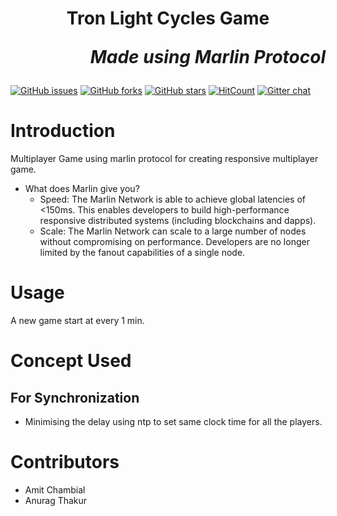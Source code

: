 <h1 align="center">
  <p align="center">Tron Light Cycles Game</p>
  <p align="right">
 <i>Made using Marlin Protocol</i>
  </p>
</h1>

<p align="center">
  
[![GitHub issues](https://img.shields.io/github/issues/devaman/tron.svg?style=for-the-badge)](https://github.com/devaman/tron/issues)
[![GitHub forks](https://img.shields.io/github/forks/devaman/tron.svg?style=for-the-badge)](https://github.com/devaman/tron/network)
 [![GitHub stars](https://img.shields.io/github/stars/devaman/tron.svg?style=for-the-badge)](https://github.com/devaman/tron/stargazers) 
[![HitCount](http://hits.dwyl.io/devaman/tron.svg?style=for-the-badge)](http://hits.dwyl.io/devaman/tron)
[![Gitter chat](https://badges.gitter.im/gitterHQ/gitter.png)](https://gitter.im/tron/Lobby)

  </p>
  
  # Introduction
  
  Multiplayer Game using marlin protocol for creating responsive multiplayer game.
 - What does Marlin give you?
    - Speed:
The Marlin Network is able to achieve global latencies of <150ms. This enables developers to build high-performance responsive distributed systems (including blockchains and dapps).
    - Scale:
The Marlin Network can scale to a large number of nodes without compromising on performance. Developers are no longer limited by the fanout capabilities of a single node.
  
  # Usage
  
  A new game start at every 1 min.
  
  # Concept Used
  
  ## For Synchronization
  
  - Minimising the delay using ntp to set same clock time for all the players.
  
 # Contributors
 
 - Amit Chambial
 - Anurag Thakur
